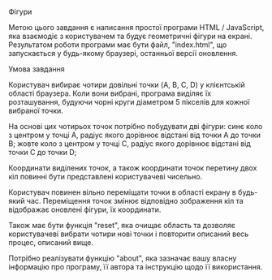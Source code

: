 Фігури

Метою цього завдання є написання простої програми HTML / JavaScript, яка взаємодіє з користувачем та будує геометричні фігури на екрані. Результатом роботи програми має бути файл, "index.html", що запускається у будь-якому браузері, останньої версії оновлення.

Умова завдання

Користувач вибирає чотири довільні точки (A, B, C, D) у клієнтській області браузера. Коли вони вибрані, програма виділяє їх розташування, будуючи чорні круги діаметром 5 пікселів для кожної вибраної точки.

На основі цих чотирьох точок потрібно побудувати дві фігури:
синє коло з центром у точці A, радіус якого дорівнює відстані від точки A до точки B;
жовте коло з центром у точці С, радіус якого дорівнює відстані від точки C до точки D;

Координати виділених точок, а також координати точок перетину двох кіл повинні бути представлені користувачеві чисельно.

Користувач повинен вільно переміщати точки в області екрану в будь-який час. Переміщення точок змінює відповідно зображення кіл та відображає оновлені фігури, їх координати.

Також має бути функція "reset", яка очищає область та дозволяє користувачеві вибрати чотири нові точки і повторити описаний весь процес, описаний вище.

Потрібно реалізувати функцію "about", яка зазначає вашу власну інформацію про програму, її автора та інструкцію щодо її використання.
